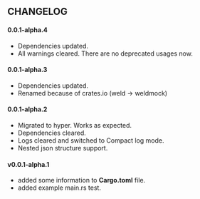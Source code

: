 ## CHANGELOG

#### 0.0.1-alpha.4
* Dependencies updated.
* All warnings cleared. There are no deprecated usages now.

#### 0.0.1-alpha.3
* Dependencies updated.
* Renamed because of crates.io (weld -> weldmock)

#### 0.0.1-alpha.2
* Migrated to hyper. Works as expected.
* Dependencies cleared.
* Logs cleared and switched to Compact log mode.
* Nested json structure support.

#### v0.0.1-alpha.1
* added some information to **Cargo.toml** file.
* added example main.rs test.
